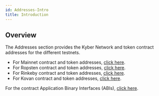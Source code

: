 ```yaml
---
id: Addresses-Intro
title: Introduction
---
```

[//]: # (tagline)
## Overview
The Addresses section provides the Kyber Network and token contract addresses for the different testnets.

- For Mainnet contract and token addresses, [click here](addresses-mainnet.md).
- For Ropsten contract and token addresses, [click here](addresses-ropsten.md).
- For Rinkeby contract and token addresses, [click here](addresses-rinkeby.md).
- For Kovan contract and token addresses, [click here](addresses-kovan.md).

For the contract Application Binary Interfaces (ABIs), [click here](api_abi-abi.md).

